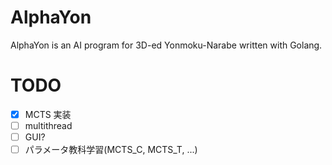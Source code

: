 # AlphaYon
AlphaYon is an AI program for 3D-ed Yonmoku-Narabe written with Golang.


# TODO

- [x] MCTS 実装
- [ ] multithread
- [ ] GUI?
- [ ] パラメータ教科学習(MCTS_C, MCTS_T, ...)
